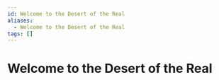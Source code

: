 ```yaml
---
id: Welcome to the Desert of the Real
aliases:
  - Welcome to the Desert of the Real
tags: []
---
```


# Welcome to the Desert of the Real
